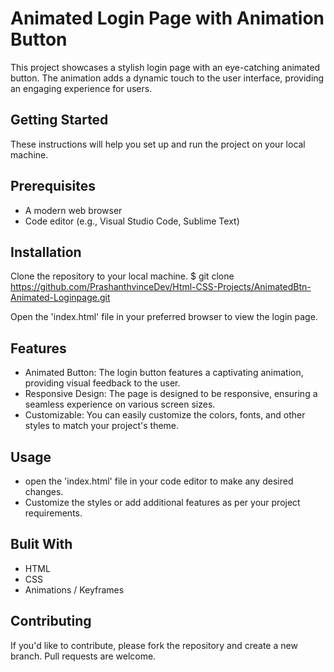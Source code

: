 # Animated Login Page with Animation Button 
This project showcases a stylish login page with an eye-catching animated button. 
The animation adds a dynamic touch to the user interface, providing an engaging experience for users.
## Getting Started 
These instructions will help you set up and run the project on your local machine.
## Prerequisites
- A modern web browser
- Code editor (e.g., Visual Studio Code, Sublime Text)
## Installation
Clone the repository to your local machine.
$ git clone https://github.com/PrashanthvinceDev/Html-CSS-Projects/AnimatedBtn-Animated-Loginpage.git

Open the 'index.html' file in your preferred browser to view the login page.
## Features
- Animated Button: The login button features a captivating animation, providing visual feedback to the user.
- Responsive Design: The page is designed to be responsive, ensuring a seamless experience on various screen sizes.
- Customizable: You can easily customize the colors, fonts, and other styles to match your project's theme.
## Usage
- open the 'index.html' file in your code editor to make any desired changes.
- Customize the styles or add additional features as per your project requirements.
## Bulit With
- HTML
- CSS
- Animations / Keyframes
## Contributing
If you'd like to contribute, please fork the repository and create a new branch. Pull requests are welcome.

